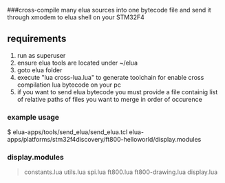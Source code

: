 ###cross-compile many elua sources into one bytecode file and send it through xmodem to elua shell on your STM32F4

## requirements
1. run as superuser
1. ensure elua tools are located under ~/elua
1. goto elua folder
1. execute "lua cross-lua.lua" to generate toolchain for enable cross compilation lua bytecode on your pc
1. if you want to send elua bytecode you must provide a file containig list of relative paths of files you want to merge in order of occurence

### example usage
$ elua-apps/tools/send_elua/send_elua.tcl elua-apps/platforms/stm32f4discovery/ft800-helloworld/display.modules

### display.modules
> constants.lua
utils.lua
spi.lua
ft800.lua
ft800-drawing.lua
display.lua
